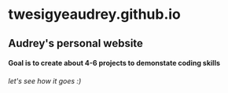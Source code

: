 # twesigyeaudrey.github.io
## Audrey's personal website
#### Goal is to create about 4-6 projects to demonstate coding skills 
###### let's see how it goes :) 

